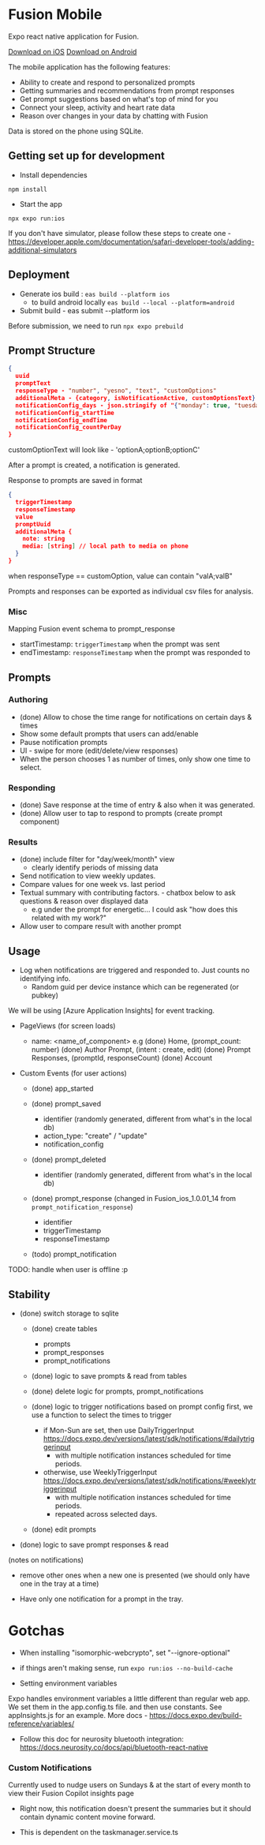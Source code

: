 # Fusion Mobile

Expo react native application for Fusion.

[Download on iOS](https://apps.apple.com/ca/app/usefusion/id6445860500?platform=iphone)
[Download on Android](https://play.google.com/store/apps/details?id=com.neurofusion.fusion&pli=1)

The mobile application has the following features:

- Ability to create and respond to personalized prompts
- Getting summaries and recommendations from prompt responses
- Get prompt suggestions based on what's top of mind for you
- Connect your sleep, activity and heart rate data
- Reason over changes in your data by chatting with Fusion

Data is stored on the phone using SQLite.

## Getting set up for development

- Install dependencies

```
npm install
```

- Start the app

```
npx expo run:ios
```

If you don't have simulator, please follow these steps to create one - https://developer.apple.com/documentation/safari-developer-tools/adding-additional-simulators

## Deployment

- Generate ios build : `eas build --platform ios`
  - to build android locally `eas build --local --platform=android`
- Submit build - eas submit --platform ios

Before submission, we need to run `npx expo prebuild`

## Prompt Structure

```json
{
  uuid
  promptText
  responseType - "number", "yesno", "text", "customOptions"
  additionalMeta - {category, isNotificationActive, customOptionsText}
  notificationConfig_days - json.stringify of "{"monday": true, "tuesday": false ....., "sunday": true}"
  notificationConfig_startTime
  notificationConfig_endTime
  notificationConfig_countPerDay
}
```

customOptionText will look like - 'optionA;optionB;optionC'

After a prompt is created, a notification is generated.

Response to prompts are saved in format

```json
{
  triggerTimestamp
  responseTimestamp
  value
  promptUuid
  additionalMeta {
    note: string
    media: [string] // local path to media on phone
  }
}
```

when responseType == customOption,
value can contain "valA;valB"

Prompts and responses can be exported as individual csv files for analysis.

### Misc

Mapping Fusion event schema to prompt_response

- startTimestamp: `triggerTimestamp` when the prompt was sent
- endTimestamp: `responseTimestamp` when the prompt was responded to

## Prompts

### Authoring

- (done) Allow to chose the time range for notifications on certain days & times
- Show some default prompts that users can add/enable
- Pause notification prompts
- UI - swipe for more (edit/delete/view responses)
- When the person chooses 1 as number of times, only show one time to select.

### Responding

- (done) Save response at the time of entry & also when it was generated.
- (done) Allow user to tap to respond to prompts (create prompt component)

### Results

- (done) include filter for "day/week/month" view
  - clearly identify periods of missing data
- Send notification to view weekly updates.
- Compare values for one week vs. last period
- Textual summary with contributing factors. - chatbox below to ask questions & reason over displayed data
  - e.g under the prompt for energetic... I could ask "how does this related with my work?"
- Allow user to compare result with another prompt

## Usage

- Log when notifications are triggered and responded to. Just counts no identifying info.
  - Random guid per device instance which can be regenerated (or pubkey)

We will be using [Azure Application Insights] for event tracking.

- PageViews (for screen loads)

  - name: <name_of_component> e.g
    (done) Home, (prompt_count: number)
    (done) Author Prompt, (intent : create, edit)
    (done) Prompt Responses, (promptId, responseCount)
    (done) Account

- Custom Events (for user actions)

  - (done) app_started
  - (done) prompt_saved
    - identifier (randomly generated, different from what's in the local db)
    - action_type: "create" / "update"
    - notification_config
  - (done) prompt_deleted

    - identifier (randomly generated, different from what's in the local db)

  - (done) prompt_response (changed in Fusion_ios_1.0.01_14 from `prompt_notification_response`)

    - identifier
    - triggerTimestamp
    - responseTimestamp

  - (todo) prompt_notification

TODO: handle when user is offline :p

## Stability

- (done) switch storage to sqlite

  - (done) create tables

    - prompts
    - prompt_responses
    - prompt_notifications

  - (done) logic to save prompts & read from tables

  - (done) delete logic for prompts, prompt_notifications

  - (done) logic to trigger notifications based on prompt config
    first, we use a function to select the times to trigger

    - if Mon-Sun are set, then use DailyTriggerInput https://docs.expo.dev/versions/latest/sdk/notifications/#dailytriggerinput
      - with multiple notification instances scheduled for time periods.
    - otherwise, use WeeklyTriggerInput https://docs.expo.dev/versions/latest/sdk/notifications/#weeklytriggerinput
      - with multiple notification instances scheduled for time periods.
      - repeated across selected days.

  - (done) edit prompts

- (done) logic to save prompt responses & read

(notes on notifications)

- remove other ones when a new one is presented (we should only have one in the tray at a time)

- Have only one notification for a prompt in the tray.

# Gotchas

- When installing "isomorphic-webcrypto", set "--ignore-optional"

- if things aren't making sense, run `expo run:ios --no-build-cache`

- Setting environment variables

Expo handles environment variables a little different than regular web app. We set them in the app.config.ts file.
and then use constants. See appInsights.js for an example. More docs - https://docs.expo.dev/build-reference/variables/

- Follow this doc for neurosity bluetooth integration: https://docs.neurosity.co/docs/api/bluetooth-react-native

### Custom Notifications

Currently used to nudge users on Sundays & at the start of every month to view their Fusion Copilot insights page

- Right now, this notification doesn't present the summaries but it should contain dynamic content movine forward.

- This is dependent on the taskmanager.service.ts
